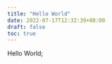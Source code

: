 ```yaml
---
title: "Hello World" 
date: 2022-07-17T12:32:39+08:00
draft: false
toc: true
---
```




Hello World;
